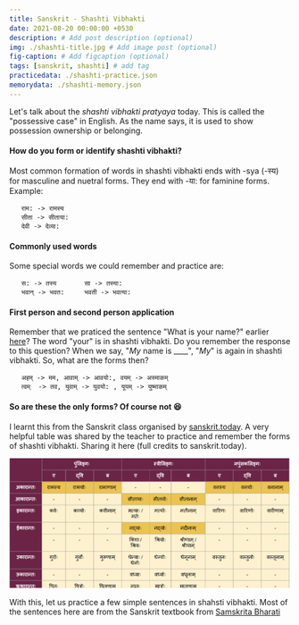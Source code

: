 ```yaml
---
title: Sanskrit - Shashti Vibhakti
date: 2021-08-20 00:00:00 +0530
description: # Add post description (optional)
img: ./shashti-title.jpg # Add image post (optional)
fig-caption: # Add figcaption (optional)
tags: [sanskrit, shashti] # add tag
practicedata: ./shashti-practice.json
memorydata: ./shashti-memory.json
---
```


Let's talk about the _shashti vibhakti pratyaya_ today. This is called the "possessive case" in English. As the name says, it is used to show possession ownership or belonging. 

#### How do you form or identify shashti vibhakti? 
Most common formation of words in shashti vibhakti ends with -sya (-स्य​) for masculine and nuetral forms. They end with -या: for faminine forms. 
Example:
```
   राम​: -> रामस्य​
   सीता -> सीताया:
   देवी -> देव्या:
```
#### Commonly used words
Some special words we could remember and practice are:

```
   स​: -> तस्य​       सा -> तस्या:
   भवान् -> भवत​:     भवती -> भवत्या:

```
#### First person and second person application
Remember that we praticed the sentence "What is your name?" earlier [here](/sanskrit-prathama)? The word "your" is in shashti vibhakti. Do you remember the response to this question? When we say, "_My_ name is ____",  "_My_" is again in shashti vibhakti. So, what are the forms then?

```
   अहम् -> मम​, आवाम् -> आवयो:, वयम् -> अस्माकम्
   त्वम्  -> तव​, युवाम् -> युवयो: , यूयम् -> युष्माकम्
```

#### So are these the only forms? Of course not :laughing:

I learnt this from the Sanskrit class organised by [sanskrit.today](https://sanskrit.today/course/bhasha-pravesha-1/). A very helpful table was shared by the teacher to practice and remember the forms of shashti vibhakti. Sharing it here (full credits to sanskrit.today).

![Shasti Vibhakti Pratyata](./shashti-table.jpg)

With this, let us practice a few simple sentences in shahsti vibhakti. Most of the sentences here are from the Sanskrit textbook from [Samskrita Bharati](https://samskritabharati.in/)